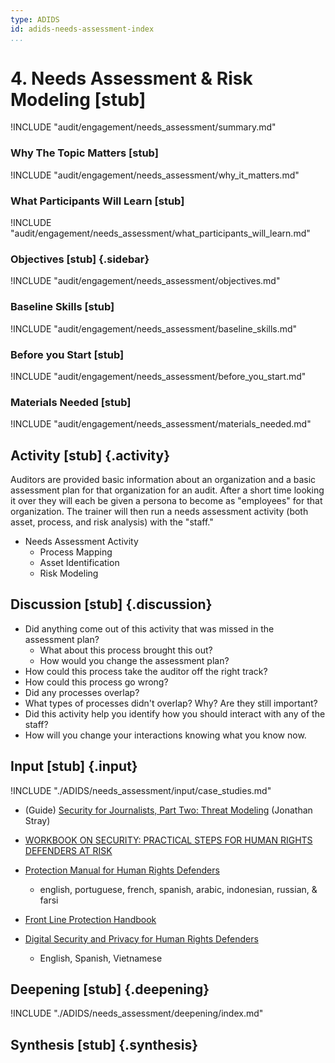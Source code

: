 ```yaml
---
type: ADIDS
id: adids-needs-assessment-index
...
```


# 4. Needs Assessment & Risk Modeling  [stub]

<!-- ![](content/images/threat_modeling.png "") -->

!INCLUDE "audit/engagement/needs_assessment/summary.md"

### Why The Topic Matters [stub]

!INCLUDE "audit/engagement/needs_assessment/why_it_matters.md"

### What Participants Will Learn [stub]

!INCLUDE "audit/engagement/needs_assessment/what_participants_will_learn.md"

### Objectives [stub] {.sidebar}

!INCLUDE "audit/engagement/needs_assessment/objectives.md"

### Baseline Skills [stub]

!INCLUDE "audit/engagement/needs_assessment/baseline_skills.md"

### Before you Start [stub]

<?trainer resources?>
!INCLUDE "audit/engagement/needs_assessment/before_you_start.md"

### Materials Needed [stub]

!INCLUDE "audit/engagement/needs_assessment/materials_needed.md"

## Activity  [stub] {.activity}

Auditors are provided basic information about an organization and a basic assessment plan for that organization for an audit.  After a short time looking it over they will each be given a persona to become as "employees" for that organization. The trainer will then run a needs assessment activity (both asset, process, and risk analysis) with the "staff."

  * Needs Assessment Activity
    * Process Mapping
    * Asset Identification
	* Risk Modeling

## Discussion  [stub] {.discussion}

  * Did anything come out of this activity that was missed in the assessment plan?
    * What about this process brought this out?
	* How would you change the assessment plan?
  * How could this process take the auditor off the right track?
  * How could this process go wrong?
  * Did any processes overlap?
  * What types of processes didn't overlap? Why? Are they still important?
  * Did this activity help you identify how you should interact with any of the staff?
  * How will you change your interactions knowing what you know now.

## Input [stub] {.input}

!INCLUDE "./ADIDS/needs_assessment/input/case_studies.md"

  * (Guide) [Security for Journalists, Part Two: Threat Modeling](https://source.opennews.org/en-US/learning/security-journalists-part-two-threat-modeling/) (Jonathan Stray)

  * [WORKBOOK ON SECURITY: PRACTICAL STEPS FOR HUMAN RIGHTS DEFENDERS AT RISK](http://frontlinedefenders.org/files/workbook_eng.pdf)
  * [Protection Manual for Human Rights Defenders](http://frontlinedefenders.org/manuals/protection)
    * english, portuguese, french, spanish, arabic, indonesian, russian, & farsi
  * [Front Line Protection Handbook](http://frontlinedefenders.org/files/en/Front%20Line%20Protection%20Handbook.pdf)
  * [Digital Security and Privacy for Human Rights Defenders ](http://www.frontlinedefenders.org/esecman/)
    * English, Spanish, Vietnamese
  
## Deepening  [stub] {.deepening}

!INCLUDE "./ADIDS/needs_assessment/deepening/index.md"

## Synthesis [stub] {.synthesis}

<?A good training habit is to always summarize the session. Talk about what happened in the session, some of the results of the discussion, what issues were discussed, what solutions were made, and give some more time for participants to ask more questions before the session is closed.?>
